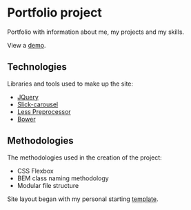 # Portfolio project
Portfolio with information about me, my projects and my skills.

View a [demo](https://igor-muram.github.io/portfolio/index.html).

## Technologies

Libraries and tools used to make up the site:

* [JQuery](https://jquery.com)
* [Slick-carousel](https://kenwheeler.github.io/slick/)
* [Less Preprocessor](http://lesscss.org)
* [Bower](https://bower.io)

## Methodologies

The methodologies used in the creation of the project:

* CSS Flexbox
* BEM class naming methodology
* Modular file structure

Site layout began with my personal starting [template](https://igor-muram.github.io/webtemplate/index.html).
